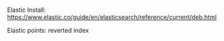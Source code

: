 Elastic Install: https://www.elastic.co/guide/en/elasticsearch/reference/current/deb.html

Elastic points:
       reverted index
